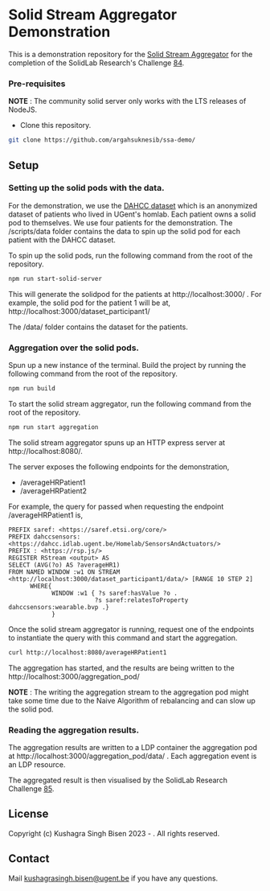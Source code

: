 # Solid Stream Aggregator Demonstration

This is a demonstration repository for the [Solid Stream Aggregator](https://github.com/argahsuknesib/solid-stream-aggregator) for the completion of the 
SolidLab Research's Challenge [84](https://github.com/solidLabResearch/challenges/issues/84).

### Pre-requisites
**NOTE** : The community solid server only works with the LTS releases of NodeJS.

- Clone this repository.
```bash
git clone https://github.com/argahsuknesib/ssa-demo/
```

## Setup

### Setting up the solid pods with the data.
For the demonstration, we use the [DAHCC dataset](https://dahcc.idlab.ugent.be/dataset.html) which is an anonymized dataset of patients who lived in UGent's homlab. 
Each patient owns a solid pod to themselves. We use four patients for the demonstration.
The /scripts/data folder contains the data to spin up the solid pod for each patient with the DAHCC dataset.

To spin up the solid pods, run the following command from the root of the repository.
```bash
npm run start-solid-server
```
This will generate the solidpod for the patients at http://localhost:3000/ . For example, the solid pod for the patient 1 will be at, http://localhost:3000/dataset_participant1/

The /data/ folder contains the dataset for the patients.

### Aggregation over the solid pods.
Spun up a new instance of the terminal.
Build the project by running the following command from the root of the repository.
```bash
npm run build
```
To start the solid stream aggregator, run the following command from the root of the repository.
```bash
npm run start aggregation
```
The solid stream aggregator spuns up an HTTP express server at http://localhost:8080/.

 The server exposes the following endpoints for the demonstration,
- /averageHRPatient1
- /averageHRPatient2

For example, the query for passed when requesting the endpoint /averageHRPatient1 is,
```sparql
PREFIX saref: <https://saref.etsi.org/core/> 
PREFIX dahccsensors: <https://dahcc.idlab.ugent.be/Homelab/SensorsAndActuators/>
PREFIX : <https://rsp.js/>
REGISTER RStream <output> AS
SELECT (AVG(?o) AS ?averageHR1)
FROM NAMED WINDOW :w1 ON STREAM <http://localhost:3000/dataset_participant1/data/> [RANGE 10 STEP 2]
      WHERE{
            WINDOW :w1 { ?s saref:hasValue ?o .
                        ?s saref:relatesToProperty dahccsensors:wearable.bvp .}
            }
```
Once the solid stream aggregator is running, request one of the endpoints to instantiate the query with this command and start the aggregation.

```bash
curl http://localhost:8080/averageHRPatient1
```

The aggregation has started, and the results are being written to the 
http://localhost:3000/aggregation_pod/

**NOTE** : The writing the aggregation stream to the aggregation pod might take some time due to the Naive Algorithm of rebalancing and can slow up the solid pod.


### Reading the aggregation results.

The aggregation results are written to a LDP container the aggregation pod at http://localhost:3000/aggregation_pod/data/ . Each aggregation event is an LDP resource.

The aggregated result is then visualised by the SolidLab Research Challenge [85](https://github.com/solidLabResearch/challenges/issues/85).

## License
Copyright (c) Kushagra Singh Bisen 2023 - . All rights reserved. 

## Contact 
Mail kushagrasingh.bisen@ugent.be if you have any questions.